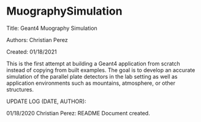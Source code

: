 # MuographySimulation
Title: Geant4 Muography Simulation

Authors: Christian Perez

Created: 01/18/2021


This is the first attempt at building a Geant4 application from scratch instead of copying from built examples. The goal is to develop an accurate simulation of the parallel plate detectors in the lab setting as well as application environments such as mountains, atmosphere, or other structures. 

UPDATE LOG (DATE, AUTHOR): 

01/18/2020 Christian Perez: README Document created. 
